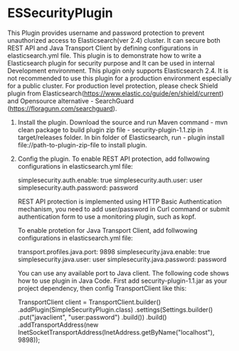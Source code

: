 # ESSecurityPlugin
This Plugin provides username and password protection to prevent unauthorized access to Elasticsearch(ver 2.4) cluster.
It can secure both REST API and Java Transport Client by defining configurations in elasticsearch.yml file.
This plugin is to demonstrate how to write a Elasticsearch plugin for security purpose and It can be used in internal Development environment. 
This plugin only supports Elasticsearch 2.4. It is not recommended to use this plugin for a production environment especially for a public cluster. For production level protection, please check Shield plugin from Elasticsearch(https://www.elastic.co/guide/en/shield/current)
and Opensource alternative - SearchGuard (https://floragunn.com/searchguard).

1. Install the plugin. 
   Download the source and run Maven command - mvn clean package to build plugin zip file - security-plugin-1.1.zip in target/releases folder.
   In bin folder of Elasticsearch, run - plugin install file://path-to-plugin-zip-file to install plugin.

2. Config the plugin.
   To enable REST API protection, add follwowing configurations in elasticsearch.yml file:
   
   simplesecurity.auth.enable: true
   simplesecurity.auth.user: user
   simplesecurity.auth.password: password
   
   REST API protection is implemented using HTTP Basic Authentication mechanism, you need to add user/password in Curl command or submit authentication form to use
   a monitoring plugin, such as kopf.
   
   To enable protetion for Java Transport Client, add follwowing configurations in elasticsearch.yml file:
   
   transport.profiles.java.port: 9898
   simplesecurity.java.enable: true
   simplesecurity.java.user: user
   simplesecurity.java.password: password
   
   You can use any available port to Java client. The following code shows how to use plugin in Java Code.
   First add security-plugin-1.1.jar as your project dependency, then config TransportClient like this:
   
   TransportClient client = TransportClient.builder()
                .addPlugin(SimpleSecurityPlugin.class)
                .settings(Settings.builder()
                        .put("javaclient", "user:password")
                        .build())
                .build()
                .addTransportAddress(new InetSocketTransportAddress(InetAddress.getByName("localhost"), 9898));

   
   
   
